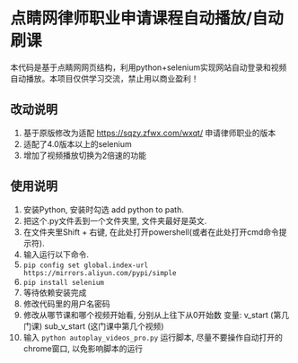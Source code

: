 # 点睛网律师职业申请课程自动播放/自动刷课
本代码是基于点睛网网页结构，利用python+selenium实现网站自动登录和视频自动播放。本项目仅供学习交流，禁止用以商业盈利！

## 改动说明
1. 基于原版修改为适配 https://sqzy.zfwx.com/wxqt/ 申请律师职业的版本
2. 适配了4.0版本以上的selenium
3. 增加了视频播放切换为2倍速的功能

## 使用说明
1. 安装Python, 安装时勾选 add python to path.
2. 把这个.py文件丢到一个文件夹里, 文件夹最好是英文.
3. 在文件夹里Shift + 右键, 在此处打开powershell(或者在此处打开cmd命令提示符).
4. 输入运行以下命令.
5. `pip config set global.index-url https://mirrors.aliyun.com/pypi/simple`
6. `pip install selenium`
7. 等待依赖安装完成
8. 修改代码里的用户名密码
9. 修改从哪节课和哪个视频开始看, 分别从上往下从0开始数 变量: v_start (第几门课) sub_v_start (这门课中第几个视频)
10. 输入 `python autoplay_videos_pro.py` 运行脚本, 尽量不要操作自动打开的chrome窗口, 以免影响脚本的运行